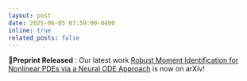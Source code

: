 ```yaml
---
layout: post
date: 2025-06-05 07:59:00-0400
inline: true
related_posts: false
---
```


:rocket:**Preprint Released** : Our latest work [Robust Moment Identification for Nonlinear PDEs via a Neural ODE Approach](https://arxiv.org/abs/2506.05245) is now on arXiv!